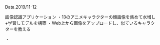 ﻿
Data.2019/11-12

画像認識アプリケーション
・13のアニメキャラクターの顔画像を集めて水増し+学習しモデルを構築
・Web上から画像をアップロードし、似ているキャラクターを教える

・


